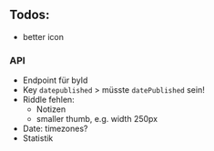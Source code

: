 
## Todos:

- better icon

### API

- Endpoint für byId
- Key `datepublished` > müsste `datePublished` sein!
- Riddle fehlen:
   - Notizen
   - smaller thumb, e.g. width 250px
- Date: timezones?
- Statistik
